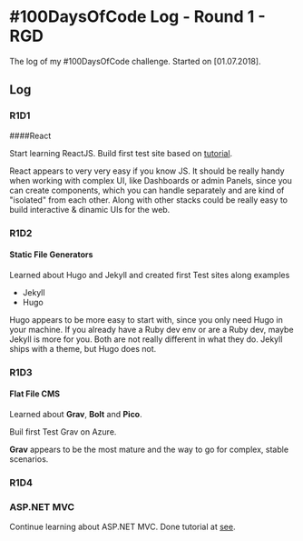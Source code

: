 # #100DaysOfCode Log - Round 1 - RGD

The log of my #100DaysOfCode challenge. Started on [01.07.2018].

## Log

### R1D1 

####React

Start learning ReactJS. Build first test site based on [tutorial](https://reactjs.org/tutorial/tutorial.html).

React appears to very very easy if you know JS. It should be really handy when working with complex UI, like Dashboards or admin Panels, since you can create components, which you can handle separately and are kind of "isolated" from each other. Along with other stacks could be really easy to build interactive & dinamic UIs for the web. 

### R1D2

#### Static File Generators

Learned about Hugo and Jekyll and created first Test sites along examples

* Jekyll
* Hugo

Hugo appears to be more easy to start with, since you only need Hugo in your machine. If you already have a Ruby dev env or are a Ruby dev, maybe Jekyll is more for you. Both are not really different in what they do. Jekyll ships with a theme, but Hugo does not.

### R1D3

#### Flat File CMS

Learned about **Grav**, **Bolt** and **Pico**.

Buil first Test Grav on Azure.

**Grav** appears to be the most mature and the way to go for complex, stable scenarios.

### R1D4

### ASP.NET MVC

Continue learning about ASP.NET MVC. Done tutorial at [see](https://docs.microsoft.com/en-us/aspnet/mvc/overview/getting-started/introduction/getting-started). 
